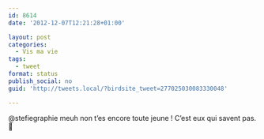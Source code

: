 ```yaml
---
id: 8614
date: '2012-12-07T12:21:28+01:00'

layout: post
categories:
  - Vis ma vie
tags:
  - tweet
format: status
publish_social: no
guid: 'http://tweets.local/?birdsite_tweet=277025030083330048'

---
```


@stefiegraphie meuh non t’es encore toute jeune ! C’est eux qui savent pas. 🙂